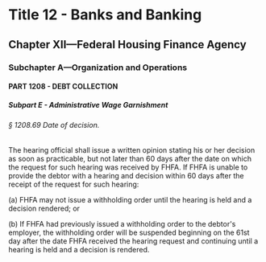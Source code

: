 
# Title 12 - Banks and Banking
## Chapter XII—Federal Housing Finance Agency
### Subchapter A—Organization and Operations
#### PART 1208 - DEBT COLLECTION
##### Subpart E - Administrative Wage Garnishment
###### § 1208.69 Date of decision.

The hearing official shall issue a written opinion stating his or her decision as soon as practicable, but not later than 60 days after the date on which the request for such hearing was received by FHFA. If FHFA is unable to provide the debtor with a hearing and decision within 60 days after the receipt of the request for such hearing:

(a) FHFA may not issue a withholding order until the hearing is held and a decision rendered; or

(b) If FHFA had previously issued a withholding order to the debtor's employer, the withholding order will be suspended beginning on the 61st day after the date FHFA received the hearing request and continuing until a hearing is held and a decision is rendered.
